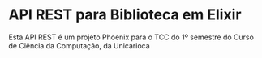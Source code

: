# API REST para Biblioteca em Elixir

Esta API REST é um projeto Phoenix para o TCC do 1º semestre do Curso de Ciência da Computação, da Unicarioca


